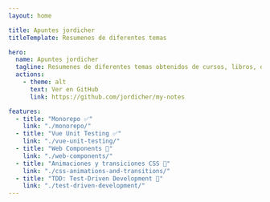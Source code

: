 ```yaml
---
layout: home

title: Apuntes jordicher
titleTemplate: Resumenes de diferentes temas

hero:
  name: Apuntes jordicher
  tagline: Resumenes de diferentes temas obtenidos de cursos, libros, documentación...
  actions:
    - theme: alt
      text: Ver en GitHub
      link: https://github.com/jordicher/my-notes

features:
  - title: "Monorepo ✅"
    link: "./monorepo/"
  - title: "Vue Unit Testing ✅"
    link: "./vue-unit-testing/"
  - title: "Web Components 🚧"
    link: "./web-components/"
  - title: "Animaciones y transiciones CSS 🚧"
    link: "./css-animations-and-transitions/"
  - title: "TDD: Test-Driven Development 🚧"
    link: "./test-driven-development/"
---
```

